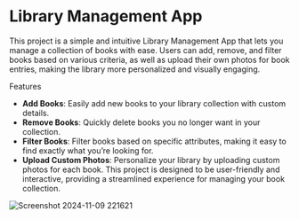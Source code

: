 # Library Management App
This project is a simple and intuitive Library Management App that lets you manage a collection of books with ease. Users can add, remove, and filter books based on various criteria, as well as upload their own photos for book entries, making the library more personalized and visually engaging.

Features
- **Add Books**: Easily add new books to your library collection with custom details.
- **Remove Books**: Quickly delete books you no longer want in your collection.
- **Filter Books**: Filter books based on specific attributes, making it easy to find exactly what you’re looking for.
- **Upload Custom Photos**: Personalize your library by uploading custom photos for each book.
This project is designed to be user-friendly and interactive, providing a streamlined experience for managing your book collection.

![Screenshot 2024-11-09 221621](https://github.com/user-attachments/assets/f001f691-592b-4033-a70f-3c39759c20a8)